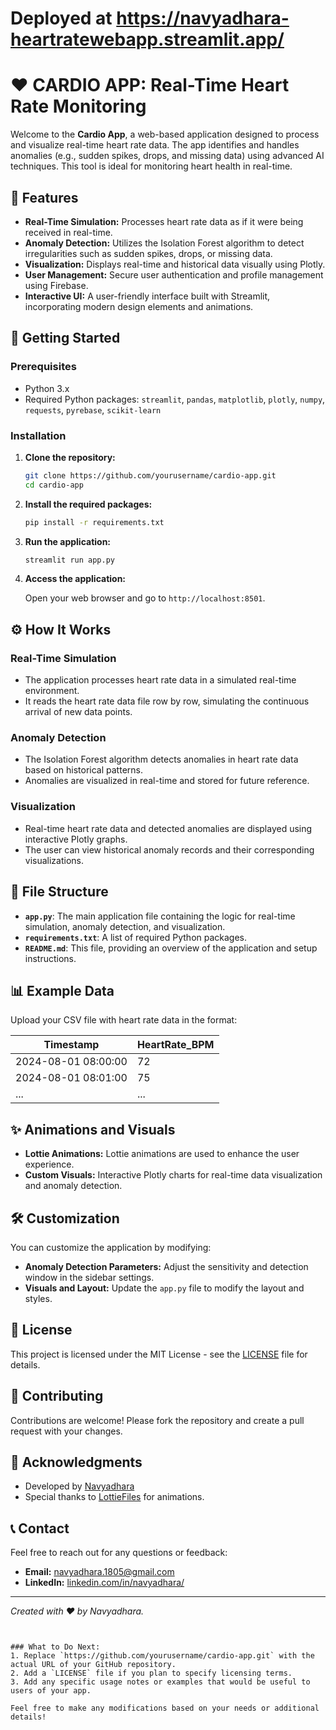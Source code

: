 # Deployed at https://navyadhara-heartratewebapp.streamlit.app/

# ❤️ CARDIO APP: Real-Time Heart Rate Monitoring

Welcome to the **Cardio App**, a web-based application designed to process and visualize real-time heart rate data. The app identifies and handles anomalies (e.g., sudden spikes, drops, and missing data) using advanced AI techniques. This tool is ideal for monitoring heart health in real-time.

## 🌟 Features

- **Real-Time Simulation:** Processes heart rate data as if it were being received in real-time.
- **Anomaly Detection:** Utilizes the Isolation Forest algorithm to detect irregularities such as sudden spikes, drops, or missing data.
- **Visualization:** Displays real-time and historical data visually using Plotly.
- **User Management:** Secure user authentication and profile management using Firebase.
- **Interactive UI:** A user-friendly interface built with Streamlit, incorporating modern design elements and animations.

## 🚀 Getting Started

### Prerequisites

- Python 3.x
- Required Python packages: `streamlit`, `pandas`, `matplotlib`, `plotly`, `numpy`, `requests`, `pyrebase`, `scikit-learn`

### Installation

1. **Clone the repository:**

   ```bash
   git clone https://github.com/yourusername/cardio-app.git
   cd cardio-app


2. **Install the required packages:**

   ```bash
   pip install -r requirements.txt
   ```

3. **Run the application:**

   ```bash
   streamlit run app.py
   ```

4. **Access the application:**

   Open your web browser and go to `http://localhost:8501`.

## ⚙️ How It Works

### Real-Time Simulation

- The application processes heart rate data in a simulated real-time environment.
- It reads the heart rate data file row by row, simulating the continuous arrival of new data points.

### Anomaly Detection

- The Isolation Forest algorithm detects anomalies in heart rate data based on historical patterns.
- Anomalies are visualized in real-time and stored for future reference.

### Visualization

- Real-time heart rate data and detected anomalies are displayed using interactive Plotly graphs.
- The user can view historical anomaly records and their corresponding visualizations.

## 📁 File Structure

- **`app.py`**: The main application file containing the logic for real-time simulation, anomaly detection, and visualization.
- **`requirements.txt`**: A list of required Python packages.
- **`README.md`**: This file, providing an overview of the application and setup instructions.

## 📊 Example Data

Upload your CSV file with heart rate data in the format:

| Timestamp             | HeartRate_BPM |
|-----------------------|---------------|
| 2024-08-01 08:00:00   | 72            |
| 2024-08-01 08:01:00   | 75            |
| ...                   | ...           |

## ✨ Animations and Visuals

- **Lottie Animations:** Lottie animations are used to enhance the user experience.
- **Custom Visuals:** Interactive Plotly charts for real-time data visualization and anomaly detection.

## 🛠️ Customization

You can customize the application by modifying:

- **Anomaly Detection Parameters:** Adjust the sensitivity and detection window in the sidebar settings.
- **Visuals and Layout:** Update the `app.py` file to modify the layout and styles.

## 📄 License

This project is licensed under the MIT License - see the [LICENSE](LICENSE) file for details.

## 🤝 Contributing

Contributions are welcome! Please fork the repository and create a pull request with your changes.

## 🙏 Acknowledgments

- Developed by [Navyadhara](https://www.linkedin.com/in/navyadhara/)
- Special thanks to [LottieFiles](https://lottiefiles.com/) for animations.

## 📞 Contact

Feel free to reach out for any questions or feedback:

- **Email:** navyadhara.1805@gmail.com
- **LinkedIn:** [linkedin.com/in/navyadhara/](https://linkedin.com/in/navyadhara/)

---

*Created with ❤️ by Navyadhara.*
```


### What to Do Next:
1. Replace `https://github.com/yourusername/cardio-app.git` with the actual URL of your GitHub repository.
2. Add a `LICENSE` file if you plan to specify licensing terms.
3. Add any specific usage notes or examples that would be useful to users of your app.

Feel free to make any modifications based on your needs or additional details!
